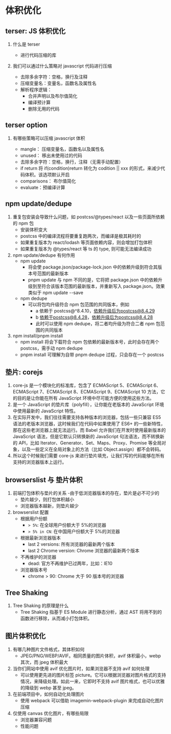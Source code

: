 # 体积优化

## terser: JS 体积优化

1. 什么是 terser

   - 进行代码压缩的库

2. 我们可以通过什么策略对 javascript 代码进行压缩

   - 去除多余字符：空格，换行及注释
   - 压缩变量名：变量名，函数名及属性名
   - 解析程序逻辑：
     - 合并声明以及布尔值简化
     - 编译预计算
     - 删除无用的代码

## terser option

1. 有哪些策略可以压缩 javascript 体积

   - mangle： 压缩变量名，函数名以及属性名
   - unused： 移出未使用过的代码
   - 去除多余字符：空格，换行，注释（无需手动配置）
   - if return 将 if(condition)return 转化为 codition || xxx 的形式，来减少代码体积。该选项默认开启
   - comparisons： 布尔值简化
   - evaluate：预编译计算

## npm update/dedupe

1. 重复包安装会导致什么问题，如 postcss/@types/react 以及一些页面所依赖的 npm 包
   - 安装体积变大
   - postcss 中的编译流程将要重复跑两次，而编译是极其耗时的
   - 如果重复版本为 react/lodash 等页面依赖内容，则会增加打包体积
   - 如果重复版本为 @types/react 等 ts 的 type, 则可能无法编译成功
2. npm update/dedupe 有何作用
   - npm update
     - 将会使 package.json/package-lock.json 中的依赖升级到符合其版本号范围的最新版本
     - pnpm update 与 npm 不同的是，它将把 package.json 中的依赖升级到至符合该版本范围的最新版本，并重新写入 package.json。效果类似于 npm update --save
   - npm dedupe
     - 可以将包均升级符合 npm 包范围的共同版本，例如
       - a 依赖于 postcss@^8.4.10，依赖升级后为postcss@8.4.29
       - b 依赖于postcss@8.4.28，依赖升级后为postcss@8.4.28
       - 此时可以使用 npm dedupe，将二者均升级为符合二者 npm 包范围的共同版本
3. npm install/pnpm install
   - npm install 将会下载符合 npm 包依赖的最新版本号，此时会存在两个 postcss，需手动 npm dedupe
   - pnpm install 可理解为自带 pnpm dedupe 过程，只会存在一个 postcss

## 垫片: corejs

1. core-js 是一个模块化的标准库，包含了 ECMAScript 5、ECMAScript 6、ECMAScript 7、ECMAScript 8、ECMAScript 9、ECMAScript 10 方法，它的目的是让你能在所有 JavaScript 环境中尽可能方便的使用这些方法。
2. 是一个 JavaScript 的垫片库（polyfill），让你能在老版本的 JavaScript 环境中使用最新的 JavaScript 特性。
3. 在实际开发中，我们往往需要支持各种版本的浏览器，包括一些只兼容 ES5 语法的老版本浏览器，这时候我们在代码中如果使用了 ES6+ 的一些新特性，那在这些老浏览器上就无法运行。而 Babel 允许我们在开发时使用最新版本的 JavaScript 语法，但是它默认只转换新的 JavaScript 句法语法，而不转换新的 API，比如 Iterator、Generator、Set、Maps、Proxy、Promise 等全局对象，以及一些定义在全局对象上的方法（比如 Object.assign）都不会转码。
4. 所以这个时候我们需要 core-js 来进行垫片填充，让我们写的代码能够在所有支持的浏览器版本上运行。

## browserslist 与 垫片体积

1. 前端打包体积与垫片的关系 -由于低浏览器版本的存在，垫片是必不可少的
   - 垫片越少，则打包体积越小
   - 浏览器版本越新，则垫片越少
2. browserslist 配置
   - 根据用户份额
     - `> 5%`: 在全球用户份额大于 5%的浏览器
     - `> 5% in CN`: 在中国用户份额大于 5%的浏览器
   - 根据最新浏览器版本
     - last 2 versions: 所有浏览器的最新两个版本
     - last 2 Chrome version: Chrome 浏览器的最新两个版本
   - 不再维护的浏览器
     - dead: 官方不再维护已过两年，比如：IE10
   - 浏览器版本号
     - chrome > 90: Chrome 大于 90 版本号的浏览器

## Tree Shaking

1. Tree Shaking 的原理是什么
   - Tree Shaking 指基于 ES Module 进行静态分析，通过 AST 将用不到的函数进行移除，从而减小打包体积。

## 图片体积优化

1. 有哪几种图片文件格式，其体积如何
   - JPEG/PNG/WEBP/AVIF。相同质量的图片体积，avif 体积最小，webp 其次，而 jpeg 体积最大
2. 当你们网站中使用 avif 优化图片时，如果浏览器不支持 avif 如何处理
   - 可以使用更先进的图片标签 picture。它可以根据浏览器对图片格式的支持情况，来降级处理。如此一来，它即时不支持 avif 图片格式，也可以优雅的降级到 webp 甚至 jpeg。
3. 在前端项目中，如何自动化处理图片
   - 使用 webpack 可以借助 imagemin-webpack-plugin 来完成自动化图片压缩
4. 仅使用 canvas 优化图片，有哪些局限
   - 浏览器兼容问题
   - 性能问题
